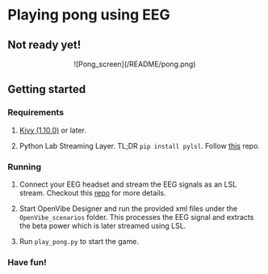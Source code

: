 # Playing pong using EEG
## Not ready yet!

<center> ![Pong_screen](/README/pong.png) </center>

## Getting started

### Requirements
1. [Kivy (1.10.0)](https://kivy.org/#home) or later.

2. Python Lab Streaming Layer. TL;DR `pip install pylsl`. Follow [this](https://github.com/sccn/labstreaminglayer) repo.


### Running
1. Connect your EEG headset and stream the EEG signals as an LSL stream. Checkout this [repo](https://github.com/sccn/labstreaminglayer)
for more details.

2. Start OpenVibe Designer and run the provided xml files under the `OpenVibe_scenarios` folder. This processes the 
EEG signal and extracts the beta power which is later streamed using LSL.

3. Run `play_pong.py` to start the game.

### Have fun!
 


